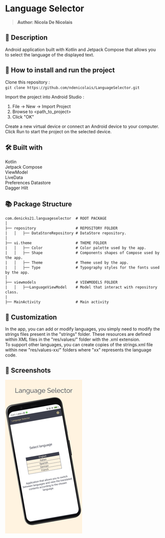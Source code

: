 # Language Selector
> <b>Author: Nicola De Nicolais</b>

## 📄 Description
Android application built with Kotlin and Jetpack Compose that allows you to select the language of the displayed text.<br/>

## 🔨  How to install and run the project
Clone this repository :<br/>
`
git clone https://github.com/ndenicolais/LanguageSelector.git
`

Import the project into Android Studio :

1. File -> New -> Import Project
2. Browse to <path_to_project>
3. Click "OK"

Create a new virtual device or connect an Android device to your computer.</br>
Click Run to start the project on the selected device.

## 🛠️ Built with
Kotlin</br>
Jetpack Compose<br>
ViewModel<br>
LiveData<br>
Preferences Datastore<br>
Dagger Hilt

## 📚 Package Structure

```
com.denicks21.languageselector  # ROOT PACKAGE
│
├── repository                  # REPOSITORY FOLDER
|   │   ├── DataStoreRepository # DataStore repository.
│
├── ui.theme                    # THEME FOLDER
|   │   ├── Color               # Color palette used by the app.
|   │   ├── Shape               # Components shapes of Compose used by the app.
|   │   ├── Theme               # Theme used by the app.
|   │   ├── Type                # Typography styles for the fonts used by the app.
│
├── viewmodels                  # VIEWMODELS FOLDER
|   │   ├──LanguageViewModel    # Model that interact with repository class.
|
├── MainActivity                # Main activity
```

## 📌 Customization
In the app, you can add or modify languages, you simply need to modify the strings files present in the "strings" folder. These resources are defined within XML files in the "res/values/" folder with the .xml extension.<br>
To support other languages, you can create copies of the strings.xml file within new "res/values-xx/" folders where "xx" represents the language code.

## 📎 Screenshots
<p float="left">
<img height="500em" src="images/screen.png" title="LanguageSelector's screen preview">
